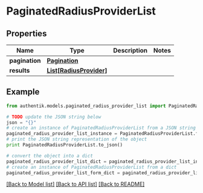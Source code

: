 # PaginatedRadiusProviderList


## Properties
Name | Type | Description | Notes
------------ | ------------- | ------------- | -------------
**pagination** | [**Pagination**](Pagination.md) |  | 
**results** | [**List[RadiusProvider]**](RadiusProvider.md) |  | 

## Example

```python
from authentik.models.paginated_radius_provider_list import PaginatedRadiusProviderList

# TODO update the JSON string below
json = "{}"
# create an instance of PaginatedRadiusProviderList from a JSON string
paginated_radius_provider_list_instance = PaginatedRadiusProviderList.from_json(json)
# print the JSON string representation of the object
print PaginatedRadiusProviderList.to_json()

# convert the object into a dict
paginated_radius_provider_list_dict = paginated_radius_provider_list_instance.to_dict()
# create an instance of PaginatedRadiusProviderList from a dict
paginated_radius_provider_list_form_dict = paginated_radius_provider_list.from_dict(paginated_radius_provider_list_dict)
```
[[Back to Model list]](../README.md#documentation-for-models) [[Back to API list]](../README.md#documentation-for-api-endpoints) [[Back to README]](../README.md)


